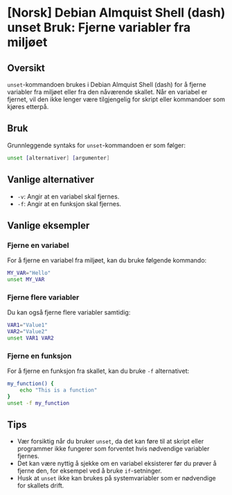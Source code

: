 # [Norsk] Debian Almquist Shell (dash) unset Bruk: Fjerne variabler fra miljøet

## Oversikt
`unset`-kommandoen brukes i Debian Almquist Shell (dash) for å fjerne variabler fra miljøet eller fra den nåværende skallet. Når en variabel er fjernet, vil den ikke lenger være tilgjengelig for skript eller kommandoer som kjøres etterpå.

## Bruk
Grunnleggende syntaks for `unset`-kommandoen er som følger:

```sh
unset [alternativer] [argumenter]
```

## Vanlige alternativer
- `-v`: Angir at en variabel skal fjernes.
- `-f`: Angir at en funksjon skal fjernes.

## Vanlige eksempler

### Fjerne en variabel
For å fjerne en variabel fra miljøet, kan du bruke følgende kommando:

```sh
MY_VAR="Hello"
unset MY_VAR
```

### Fjerne flere variabler
Du kan også fjerne flere variabler samtidig:

```sh
VAR1="Value1"
VAR2="Value2"
unset VAR1 VAR2
```

### Fjerne en funksjon
For å fjerne en funksjon fra skallet, kan du bruke `-f` alternativet:

```sh
my_function() {
    echo "This is a function"
}
unset -f my_function
```

## Tips
- Vær forsiktig når du bruker `unset`, da det kan føre til at skript eller programmer ikke fungerer som forventet hvis nødvendige variabler fjernes.
- Det kan være nyttig å sjekke om en variabel eksisterer før du prøver å fjerne den, for eksempel ved å bruke `if`-setninger.
- Husk at `unset` ikke kan brukes på systemvariabler som er nødvendige for skallets drift.